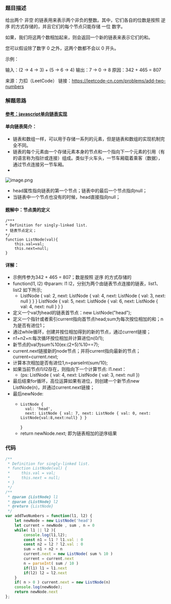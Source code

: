 ### 题目描述
 给出两个 非空 的链表用来表示两个非负的整数。其中，它们各自的位数是按照 逆序 的方式存储的，并且它们的每个节点只能存储 一位 数字。

如果，我们将这两个数相加起来，则会返回一个新的链表来表示它们的和。

您可以假设除了数字 0 之外，这两个数都不会以 0 开头。

示例：

输入：(2 -> 4 -> 3) + (5 -> 6 -> 4)
输出：7 -> 0 -> 8
原因：342 + 465 = 807

来源：力扣（LeetCode）
链接：https://leetcode-cn.com/problems/add-two-numbers

### 解题思路
#### [参考：javascript单向链表实现](https://www.cnblogs.com/AhuntSun-blog/p/12433173.html)
#### 单向链表简介：
* 链表和数组一样，可以用于存储一系列的元素，但是链表和数组的实现机制完全不同。
* 链表的每个元素由一个存储元素本身的节点和一个指向下一个元素的引用（有的语言称为指针或连接）组成。类似于火车头，一节车厢载着乘客（数据），通过节点连接另一节车厢。
* 
![image.png](https://pic.leetcode-cn.com/d9391289f0185cd70bfa39f62946471bfc65461f08f13376147de58ba3376796-image.png)
* head属性指向链表的第一个节点；链表中的最后一个节点指向null；
* 当链表中一个节点也没有的时候，head直接指向null；
#### 题解中：节点类的定义
    /***
    * Definition for singly-linked list.
    * 链表节点定义；
    */
    function ListNode(val){
        this.val=val;
        this.next=null;
    }
#### 详解：
* 示例传参为342 + 465 = 807；数是按照 逆序 的方式存储的
* function(l1, l2) 中param: l1 l2，分别为两个由链表节点连接的链表，list1、list2 如下所示;
    * ListNode {
        val: 2,
        next: ListNode { val: 4, next: ListNode { val: 3, next: null } }
    } 
    ListNode {
        val: 5,
        next: ListNode { val: 6, next: ListNode { val: 4, next: null } }
    }
* 定义一个val为head的链表首节点：new ListNode("head");
* 定义一个指针或者索引current指向首节点head;sum为每次按位相加的和；n为是否有进位1；
* 通过while循环，创建并按位相加得到的新的节点，通过current链接；
* n1+n2+n:每次循环按位相加并计算进位n(0/1);
* 新节点的val为sum%10(ex:(2+5)%10==7);
* current.next链接新的node节点；并将current指向最新的节点；current=current.next;
* 计算本次相加是否有进位1,n=parseInt(sum/10);
* 如果当前节点l1/l2存在，则指向下一个计算节点: l1.next：
    *  (ps: ListNode { val: 4, next: ListNode { val: 3, next: null })
* 最后结束for循环，高位运算如果有进位，则创建一个新节点new ListNode(n)，并通过current.next链接；
*  最后newNode:
    *     ListNode {
            val: 'head',
            next: ListNode { val: 7, next: ListNode { val: 0, next: ListNode{val:8,next:null} } }
        }
    * return newNode.next; 即为链表相加的逆序结果
### 代码

```javascript
/**
 * Definition for singly-linked list.
 * function ListNode(val) {
 *     this.val = val;
 *     this.next = null;
 * }
 */
/**
 * @param {ListNode} l1
 * @param {ListNode} l2
 * @return {ListNode}
 */
var addTwoNumbers = function(l1, l2) {
    let newNode = new ListNode('head')
    let current = newNode , sum , n = 0
    while( l1 || l2 ){
        console.log(l1,l2);
        const n1 = l1 ? l1.val : 0
        const n2 = l2 ? l2.val : 0
        sum = n1 + n2 + n
        current.next = new ListNode( sum % 10 )
        current = current.next
        n = parseInt( sum / 10 )
        if(l1) l1 = l1.next
        if(l2) l2 = l2.next
    }
    if( n > 0 ) current.next = new ListNode(n)
    console.log(newNode);
    return newNode.next
};

```